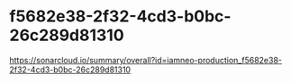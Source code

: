 # f5682e38-2f32-4cd3-b0bc-26c289d81310
https://sonarcloud.io/summary/overall?id=iamneo-production_f5682e38-2f32-4cd3-b0bc-26c289d81310
